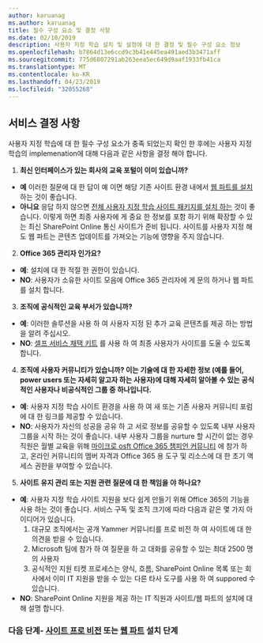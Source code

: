 ```yaml
---
author: karuanag
ms.author: karuanag
title: 필수 구성 요소 및 결정 사항
ms.date: 02/10/2019
description: 사용자 지정 학습 설치 및 설정에 대 한 결정 및 필수 구성 요소 정보
ms.openlocfilehash: b7864d13e6ccd9c3b41e445ea491aed3b3471aff
ms.sourcegitcommit: 775d6807291ab263eea5ec649d9aaf1933fb41ca
ms.translationtype: MT
ms.contentlocale: ko-KR
ms.lasthandoff: 04/23/2019
ms.locfileid: "32055268"
---
```

## <a name="service-decisions"></a>서비스 결정 사항

사용자 지정 학습에 대 한 필수 구성 요소가 충족 되었는지 확인 한 후에는 사용자 지정 학습의 implemenation에 대해 다음과 같은 사항을 결정 해야 합니다.

1. **최신 인터페이스가 있는 회사의 교육 포털이 이미 있습니까?**

- **예** 이러한 질문에 대 한 답이 예 이면 해당 기존 사이트 환경 내에서 [웹 파트를 설치](installwebpart.md) 하는 것이 좋습니다.
- **아니요** 응답 하지 않으면 [전체 사용자 지정 학습 사이트 패키지를 설치 하는](installsitepackage.md) 것이 좋습니다.  이렇게 하면 최종 사용자에 게 중요 한 정보를 포함 하기 위해 확장할 수 있는 최신 SharePoint Online 통신 사이트가 준비 됩니다.  사이트를 사용자 지정 해도 웹 파트는 콘텐츠 업데이트를 가져오는 기능에 영향을 주지 않습니다. 

2. **Office 365 관리자 인가요?**

- **예**: 설치에 대 한 적절 한 권한이 있습니다.
- **NO**: 사용자가 소유한 사이트 모음에 Office 365 관리자에 게 문의 하거나 웹 파트를 설치 합니다.

3. **조직에 공식적인 교육 부서가 있습니까?**

- **예**: 이러한 솔루션을 사용 하 여 사용자 지정 된 추가 교육 콘텐츠를 제공 하는 방법을 알려 주십시오.
- **NO**: [셀프 서비스 채택 키트](driveadoption.md) 를 사용 하 여 최종 사용자가 사이트를 도울 수 있도록 합니다.

4. **조직에 사용자 커뮤니티가 있습니까?  이는 기술에 대 한 자세한 정보 (예를 들어, power users 또는 자세히 알고자 하는 사용자)에 대해 자세히 알아볼 수 있는 공식적인 사용자나 비공식적인 그룹 중 하나입니다.**

- **예**: 사용자 지정 학습 사이트 환경을 사용 하 여 새 또는 기존 사용자 커뮤니티 포럼에 대 한 링크를 제공할 수 있습니다.
- **NO**: 사용자가 자신의 성공을 공유 하 고 서로 정보를 공유할 수 있도록 내부 사용자 그룹을 시작 하는 것이 좋습니다.  내부 사용자 그룹을 nurture 할 시간이 없는 경우 직원은 월별 교육을 위해 [마이크로 osft Office 365 챔피언 커뮤니티](https://aka.ms/O365Champions) 에 참가 하 고, 온라인 커뮤니티의 멤버 자격과 Office 365 용 도구 및 리소스에 대 한 초기 액세스 권한을 부여할 수 있습니다.

5.  **사이트 유지 관리 또는 지원 관련 질문에 대 한 책임을 야 하나요?**

- **예**: 사용자 지정 학습 사이트 지원을 보다 쉽게 만들기 위해 Office 365의 기능을 사용 하는 것이 좋습니다.  서비스 구독 및 조직 크기에 따라 다음과 같은 몇 가지 아이디어가 있습니다.
    1. 대규모 조직에서는 공개 Yammer 커뮤니티를 프로 비전 하 여 사이트에 대 한 의견을 받을 수 있습니다.
    2. Microsoft 팀에 참가 하 여 질문을 하 고 대화를 공유할 수 있는 최대 2500 명의 사용자
    3. 공식적인 지원 티켓 프로세스는 양식, 흐름, SharePoint Online 목록 또는 회사에서 이미 IT 지원을 받을 수 있는 다른 타사 도구를 사용 하 여 suppored 수 있습니다. 
- **NO**: SharePoint Online 지원을 제공 하는 IT 직원과 사이트/웹 파트의 설치에 대해 설명 합니다.  

### <a name="next-steps---site-provisioninginstallsitepackagemd-or-webpartinstallwebpartmd-installation-steps"></a>다음 단계- [사이트 프로 비전](installsitepackage.md) 또는 [웹 파트](installwebpart.md) 설치 단계
